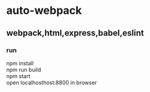   auto-webpack
  ======

 webpack,html,express,babel,eslint
------
### run

  npm install <br>
  npm run build <br>
  npm start <br>
  open localhosthost:8800 in browser  
  
  
  
  
  

